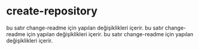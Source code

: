 # create-repository

bu satır change-readme için yapılan değişiklikleri içerir.
bu satır change-readme için yapılan değişiklikleri içerir.
bu satır change-readme için yapılan değişiklikleri içerir.



